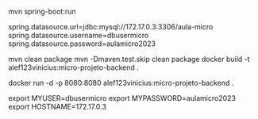 mvn spring-boot:run

spring.datasource.url=jdbc:mysql://172.17.0.3:3306/aula-micro
spring.datasource.username=dbusermicro
spring.datasource.password=aulamicro2023

mvn clean package
mvn -Dmaven.test.skip clean  package
docker build -t alef123vinicius:micro-projeto-backend .

docker run -d -p 8080:8080 alef123vinicius:micro-projeto-backend .

export MYUSER=dbusermicro
export MYPASSWORD=aulamicro2023
export HOSTNAME=172.17.0.3

